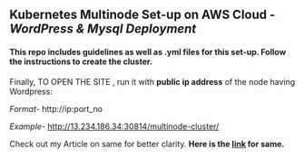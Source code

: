 ## Kubernetes Multinode Set-up on AWS Cloud - _WordPress & Mysql Deployment_


#### This repo includes guidelines as well as .yml files for this set-up. Follow the instructions to create the cluster.
Finally, TO OPEN THE SITE , run it with **public ip address** of the node having Wordpress:

_Format-_  http://ip:port_no

_Example-_  http://13.234.186.34:30814/multinode-cluster/

Check out my Article on same for better clarity.  **Here is the [link](https://www.linkedin.com/pulse/wordpress-mysql-multinode-kubernetes-cluster-setup-aws-dhawan/ "How to create K8s Cluster on AWS Cloud") for same.**